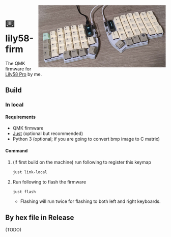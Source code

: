 <img src="_readme/keyboard.jpeg" width="400" align="right">

# ️⌨️ lily58-firm
The QMK firmware for [Lily58 Pro](https://kata0510.github.io/Lily58-Document/) by me.

## Build
### In local

#### Requirements
- QMK firmware
- [Just](https://github.com/casey/just) (optional but recommended)
- Python 3 (optional; if you are going to convert bmp image to C matrix)

#### Command

1. (if first build on the machine) run following to register this keymap
   ```bash
   just link-local
   ```

2. Run following to flash the firmware
   ```bash
   just flash
   ```

   - Flashing will run twice for flashing to both left and right keyboards.

## By hex file in Release
(TODO)
